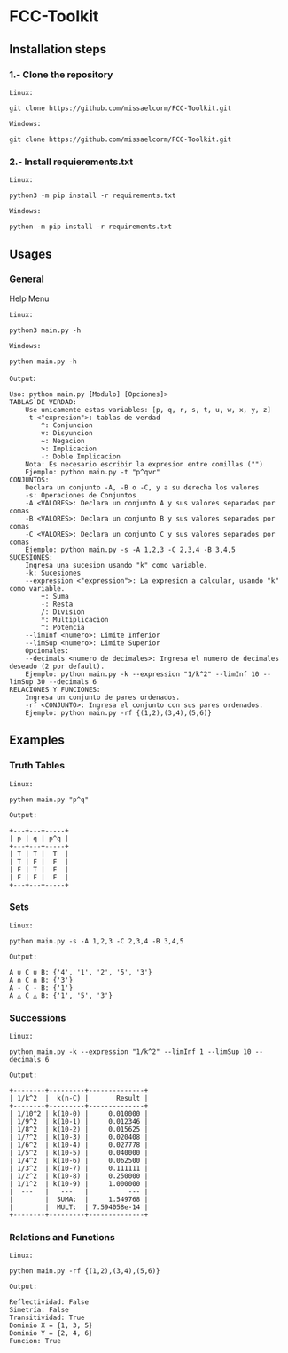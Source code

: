 # FCC-Toolkit
## Installation steps

### 1.- Clone the repository

`Linux:`
```shell
git clone https://github.com/missaelcorm/FCC-Toolkit.git
```

`Windows:`
```Shell
git clone https://github.com/missaelcorm/FCC-Toolkit.git
```

### 2.- Install requierements.txt

`Linux:`
```shell
python3 -m pip install -r requirements.txt
```

`Windows:`
```shell
python -m pip install -r requirements.txt
```

## Usages
### General
Help Menu

`Linux:`
```shell
python3 main.py -h
```

`Windows:`
```shell
python main.py -h
```

`Output`:
```shell
Uso: python main.py [Modulo] [Opciones]>
TABLAS DE VERDAD:
    Use unicamente estas variables: [p, q, r, s, t, u, w, x, y, z]
    -t <"expresion">: tablas de verdad
        ^: Conjuncion
        v: Disyuncion
        ~: Negacion
        >: Implicacion
        -: Doble Implicacion
    Nota: Es necesario escribir la expresion entre comillas ("")
    Ejemplo: python main.py -t "p^qvr"
CONJUNTOS:
    Declara un conjunto -A, -B o -C, y a su derecha los valores
    -s: Operaciones de Conjuntos
    -A <VALORES>: Declara un conjunto A y sus valores separados por comas
    -B <VALORES>: Declara un conjunto B y sus valores separados por comas
    -C <VALORES>: Declara un conjunto C y sus valores separados por comas
    Ejemplo: python main.py -s -A 1,2,3 -C 2,3,4 -B 3,4,5
SUCESIONES:
    Ingresa una sucesion usando "k" como variable.
    -k: Sucesiones
    --expression <"expression">: La expresion a calcular, usando "k" como variable.
        +: Suma
        -: Resta
        /: Division
        *: Multiplicacion
        ^: Potencia
    --limInf <numero>: Limite Inferior
    --limSup <numero>: Limite Superior
    Opcionales:
    --decimals <numero de decimales>: Ingresa el numero de decimales deseado (2 por default).
    Ejemplo: python main.py -k --expression "1/k^2" --limInf 10 --limSup 30 --decimals 6
RELACIONES Y FUNCIONES:
    Ingresa un conjunto de pares ordenados.
    -rf <CONJUNTO>: Ingresa el conjunto con sus pares ordenados.
    Ejemplo: python main.py -rf {(1,2),(3,4),(5,6)}
```

## Examples

### Truth Tables

`Linux:`
```shell
python main.py "p^q"
```
`Output:`
```
+---+---+-----+
| p | q | p^q |
+---+---+-----+
| T | T |  T  |
| T | F |  F  |
| F | T |  F  |
| F | F |  F  |
+---+---+-----+
```

### Sets

`Linux:` 
```shell
python main.py -s -A 1,2,3 -C 2,3,4 -B 3,4,5
```
`Output:`
```
A ∪ C ∪ B: {'4', '1', '2', '5', '3'}
A ∩ C ∩ B: {'3'}
A - C - B: {'1'}
A △ C △ B: {'1', '5', '3'}
```

### Successions

`Linux:`
```shell
python main.py -k --expression "1/k^2" --limInf 1 --limSup 10 --decimals 6
```
`Output:`
```
+--------+---------+--------------+
| 1/k^2  |  k(n-C) |       Result |
+--------+---------+--------------+
| 1/10^2 | k(10-0) |     0.010000 |
| 1/9^2  | k(10-1) |     0.012346 |
| 1/8^2  | k(10-2) |     0.015625 |
| 1/7^2  | k(10-3) |     0.020408 |
| 1/6^2  | k(10-4) |     0.027778 |
| 1/5^2  | k(10-5) |     0.040000 |
| 1/4^2  | k(10-6) |     0.062500 |
| 1/3^2  | k(10-7) |     0.111111 |
| 1/2^2  | k(10-8) |     0.250000 |
| 1/1^2  | k(10-9) |     1.000000 |
|  ---   |   ---   |          --- |
|        |  SUMA:  |     1.549768 |
|        |  MULT:  | 7.594058e-14 |
+--------+---------+--------------+
```

### Relations and Functions

`Linux:`
```shell
python main.py -rf {(1,2),(3,4),(5,6)}
```
`Output:`
```
Reflectividad: False
Simetría: False
Transitividad: True
Dominio X = {1, 3, 5}
Dominio Y = {2, 4, 6}
Funcion: True
```
